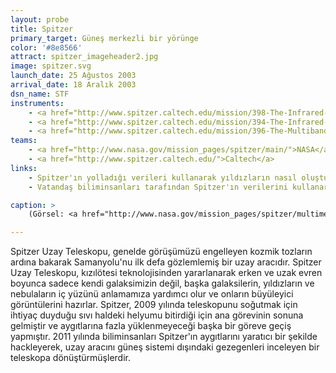 ```yaml
---
layout: probe
title: Spitzer
primary_target: Güneş merkezli bir yörünge
color: '#8e8566'
attract: spitzer_imageheader2.jpg
image: spitzer.svg
launch_date: 25 Ağustos 2003
arrival_date: 18 Aralık 2003
dsn_name: STF
instruments:
    - <a href="http://www.spitzer.caltech.edu/mission/398-The-Infrared-Array-Camera-IRAC-">kızılötesi kamera</a>
    - <a href="http://www.spitzer.caltech.edu/mission/394-The-Infrared-Spectrograph-IRS-">kızılötesi spektrograf</a>
    - <a href="http://www.spitzer.caltech.edu/mission/396-The-Multiband-Imaging-Photometer-MIPS-">ışıkölçer</a>
teams:
    - <a href="http://www.nasa.gov/mission_pages/spitzer/main/">NASA</a> / <a href="http://www.jpl.nasa.gov/missions/spitzer-space-telescope/">JPL</a>
    - <a href="http://www.spitzer.caltech.edu/">Caltech</a>
links:
    - Spitzer'ın yolladığı verileri kullanarak yıldızların nasıl oluştuğunu daha iyi anlamaya çalışan bir <a href="http://www.milkywayproject.org/">vatandaş bilim projesi</a>
    - Vatandaş biliminsanları tarafından Spitzer'ın verilerini kullanarak ortaya çıkmış yeni bir <a href="http://www.jpl.nasa.gov/news/news.php?feature=4462">bilimsel buluş</a>

caption: >
    (Görsel: <a href="http://www.nasa.gov/mission_pages/spitzer/multimedia/pia13932.html">Samanyolu'nun merkezinin</a> Spitzer'ın kızılötesi kamerası tarafından çekilmiş görüntüsü, NASA/JPL-Caltech)

---
```

Spitzer Uzay Teleskopu, genelde görüşümüzü engelleyen kozmik tozların ardına bakarak Samanyolu'nu ilk defa gözlemlemiş bir uzay aracıdır. Spitzer Uzay Teleskopu, kızılötesi teknolojisinden yararlanarak erken ve uzak evren boyunca sadece kendi galaksimizin değil, başka galaksilerin, yıldızların ve nebulaların iç yüzünü anlamamıza yardımcı olur ve onların büyüleyici görüntülerini hazırlar. Spitzer, 2009 yılında teleskopunu soğutmak için ihtiyaç duyduğu sıvı haldeki helyumu bitirdiği için ana görevinin sonuna gelmiştir ve aygıtlarına fazla yüklenmeyeceği başka bir göreve geçiş yapmıştır. 2011 yılında biliminsanları Spitzer'ın aygıtlarını yaratıcı bir şekilde hackleyerek, uzay aracını güneş sistemi dışındaki gezegenleri inceleyen bir teleskopa dönüştürmüşlerdir.
